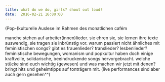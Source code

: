 ```yaml
---
title: what do we do, girls? shout out loud!
date:  2016-02-21 16:00:00
---
```


(Pop-)kulturelle Auslese im Rahmen des monatlichen cafém



manche stehen auf arbeiter(innen)lieder. sie ehren sie, sie lernen ihre texte auswendig, sie tragen sie inbrünstig vor. warum
passiert nicht ähnliches mit feministischen songs? gibt es frauenlieder? translieder? lesbenlieder? feministische bewegungen,
womanism und popkultur haben doch einige kraftvolle, solidarische, beeindruckende songs hervorgebracht. welche stücke sind
euch wichtig (gewesen) und was machen wir jetzt mit denen? bringt hits und geheimtipps auf tonträgern mit. (live performances
sind aber auch gern gesehen^^)


